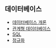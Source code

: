 ## 데이터베이스
- [데이터베이스 개론](database_environment.md)
- [관계형 데이터베이스](relational_database.md)
- [SQL](SQL.md)
- [정규화](normalization.md)